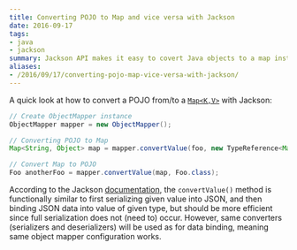 ```yaml
---
title: Converting POJO to Map and vice versa with Jackson
date: 2016-09-17
tags:
- java
- jackson
summary: Jackson API makes it easy to covert Java objects to a map instance and vice versa.
aliases:
- /2016/09/17/converting-pojo-map-vice-versa-with-jackson/
---
```


A quick look at how to convert a POJO from/to a [`Map<K,V>`][1] with Jackson:

```java
// Create ObjectMapper instance
ObjectMapper mapper = new ObjectMapper();

// Converting POJO to Map
Map<String, Object> map = mapper.convertValue(foo, new TypeReference<Map<String, Object>>() {});

// Convert Map to POJO
Foo anotherFoo = mapper.convertValue(map, Foo.class);
```

According to the Jackson [documentation][2], the `convertValue()` method is functionally similar to first serializing given value into JSON, and then binding JSON data into value of given type, but should be more efficient since full serialization does not (need to) occur. However, same converters (serializers and deserializers) will be used as for data binding, meaning same object mapper configuration works.

[1]: https://docs.oracle.com/javase/8/docs/api/java/util/Map.html
[2]: https://fasterxml.github.io/jackson-databind/javadoc/2.8/com/fasterxml/jackson/databind/ObjectMapper.html#convertValue(java.lang.Object,%20java.lang.Class)
